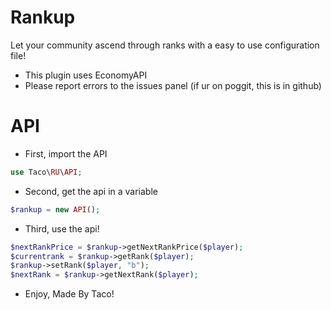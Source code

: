 # Rankup

Let your community ascend through ranks with a easy to use configuration file!

 - This plugin uses EconomyAPI
 - Please report errors to the issues panel (if ur on poggit, this is in github)
 
 # API
 
 - First, import the API
 ```php
 use Taco\RU\API;
 ```
 
 - Second, get the api in a variable
 ```php 
 $rankup = new API();
 ```
 
 - Third, use the api!
```php
$nextRankPrice = $rankup->getNextRankPrice($player);
$currentrank = $rankup->getRank($player);
$rankup->setRank($player, "b");
$nextRank = $rankup->getNextRank($player);
```

- Enjoy, Made By Taco!
